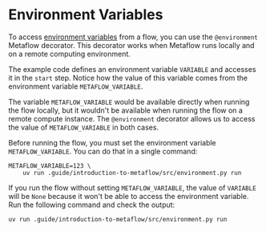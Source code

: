 # Environment Variables

To access [environment variables](https://docs.metaflow.org/api/step-decorators/environment) from a flow, you can use the `@environment` Metaflow decorator. This decorator works when Metaflow runs locally and on a remote computing environment.

The example code defines an environment variable `VARIABLE` and accesses it in the `start` step. Notice how the value of this variable comes from the environment variable `METAFLOW_VARIABLE`.

The variable `METAFLOW_VARIABLE` would be available directly when running the flow locally, but it wouldn't be available when running the flow on a remote compute instance. The `@environment` decorator allows us to access the value of `METAFLOW_VARIABLE` in both cases.

Before running the flow, you must set the environment variable `METAFLOW_VARIABLE`. You can do that in a single command:

```shell
METAFLOW_VARIABLE=123 \
    uv run .guide/introduction-to-metaflow/src/environment.py run
```

If you run the flow without setting `METAFLOW_VARIABLE`, the value of `VARIABLE` will be `None` because it won't be able to access the environment variable. Run the following command and check the output:

```shell
uv run .guide/introduction-to-metaflow/src/environment.py run
```
